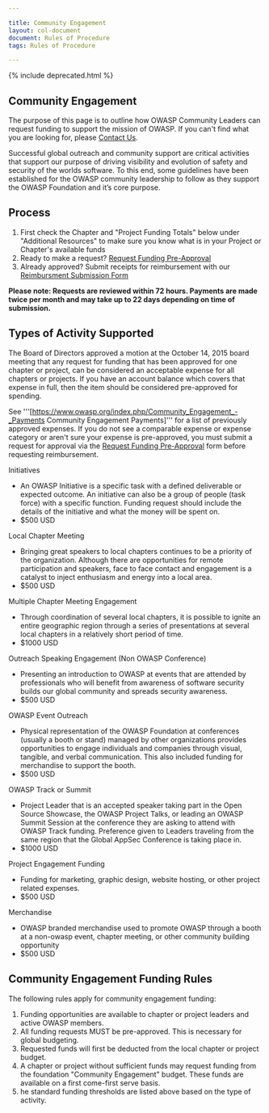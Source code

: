 ```yaml
---

title: Community Engagement
layout: col-document
document: Rules of Procedure
tags: Rules of Procedure

---
```


{% include deprecated.html %}

## Community Engagement
The purpose of this page is to outline how OWASP Community Leaders can request funding to support the mission of OWASP. If you can't find what you are looking for, please [Contact Us](https://owasporg.atlassian.net/servicedesk/customer/portal/7/group/18/create/72).

Successful global outreach and community support are critical activities that support our purpose of driving visibility and evolution of safety and security of the worlds software.  To this end, some guidelines have been established for the OWASP community leadership to follow as they support the OWASP Foundation and it’s core purpose.

## Process

1. First check the Chapter and "Project Funding Totals" below under "Additional Resources" to make sure you know what is in your Project or Chapter's available funds
2. Ready to make a request? [Request Funding Pre-Approval](https://owasporg.atlassian.net/servicedesk/customer/portal/4/group/14)
3. Already approved? Submit receipts for reimbursement with our [Reimbursment Submission Form](https://owasporg.atlassian.net/servicedesk/customer/portal/4/group/9)

**Please note:  Requests are reviewed within 72 hours.  Payments are made twice per month and may take up to 22 days depending on time of submission.**

## Types of Activity Supported

The Board of Directors approved a motion at the October 14, 2015 board meeting that any request for funding that has been approved for one chapter or project, can be considered an acceptable expense for all chapters or projects. If you have an account balance which covers that expense in full, then the item should be considered pre-approved for spending.

See '''[https://www.owasp.org/index.php/Community_Engagement_-_Payments Community Engagement Payments]''' for a list of previously approved expenses. If you do not see a comparable expense or expense category or aren't sure your expense is pre-approved, you must submit a request for approval via the [Request Funding Pre-Approval](https://owasporg.atlassian.net/servicedesk/customer/portal/4/group/14) form before requesting reimbursement.

Initiatives
- An OWASP Initiative is a specific task with a defined deliverable or expected outcome. An initiative can also be a group of people (task force) with a specific function.  Funding request should include the details of the initiative and what the money will be spent on.
- $500 USD

Local Chapter Meeting
- Bringing great speakers to local chapters continues to be a priority of the organization.  Although there are opportunities for remote participation and speakers, face to face contact and engagement is a catalyst to inject enthusiasm and energy into a local area.
- $500 USD

Multiple Chapter Meeting Engagement
- Through coordination of several local chapters, it is possible to ignite an entire geographic region through a series of presentations at several local chapters in a relatively short period of time.
- $1000 USD

Outreach Speaking Engagement (Non OWASP Conference)
- Presenting an introduction to OWASP at events that are attended by professionals who will benefit from awareness of software security builds our global community and spreads security awareness.
- $500 USD

OWASP Event Outreach
- Physical representation of the OWASP Foundation at conferences (usually a booth or stand) managed by other organizations provides opportunities to engage individuals and companies through visual, tangible, and verbal communication. This also included funding for merchandise to support the booth.
- $500 USD

OWASP Track or Summit
- Project Leader that is an accepted speaker taking part in the Open Source Showcase, the OWASP Project Talks, or leading an OWASP Summit Session at the conference they are asking to attend with OWASP Track funding. Preference given to Leaders  traveling from the same region that the Global AppSec Conference is taking place in.
- $1000 USD

Project Engagement Funding
- Funding for marketing, graphic design, website hosting, or other project related expenses.
- $500 USD

Merchandise
- OWASP branded merchandise used to promote OWASP through a booth at a non-owasp event, chapter meeting, or other community building opportunity
- $500 USD

## Community Engagement Funding Rules

The following rules apply for community engagement funding:
1. Funding opportunities are available to chapter or project leaders and active OWASP members.
2. All funding requests MUST be pre-approved. This is necessary for global budgeting.
3. Requested funds will first be deducted from the local chapter or project budget.
4. A chapter or project without sufficient funds may request funding from the foundation "Community Engagement" budget.  These funds are available on a first come-first serve basis.
5. he standard funding thresholds are listed above based on the type of activity.
